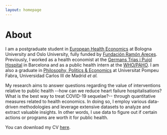 ```yaml
---
layout: homepage
---
```


# About

I am a postgraduate student in [European Health Economics](https://eu-hem.eu/) at Bologna University and Oslo University, fully funded by [Fundación Ramón Areces](https://www.fundacionareces.es/fundacionareces/en/). Previously, I worked as a health economist at the [Germans Trias i Pujol Hospital](https://www.hospitalgermanstrias.cat/en) in Barcelona and as a public health intern at the [WHO/PAHO](https://www.paho.org/en). I am also a graduate in [Philosophy, Politics & Economics](https://www.upf.edu/en/web/graus/grau-filosofia-politica-i-economia) at Universitat Pompeu Fabra, Universidad Carlos III de Madrid *et al.*

My research aims to answer questions regarding the value of interventions relative to public health --how can we reduce heart failure hospitalisations? What is the best way to treat COVID-19 sequelae?-- through quantitative measures related to health economics. In doing so, I employ various data-driven methodologies and leverage extensive datasets to analyze and extract valuable insights. In other words, I use data to figure out if certain actions or programs are worth it for public health.

You can download my CV [here](./CV_2023___Actualizado(1).pdf).
